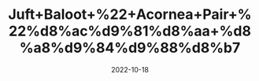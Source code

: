 ---
title: 'Juft+Baloot+%22+Acornea+Pair+%22%d8%ac%d9%81%d8%aa+%d8%a8%d9%84%d9%88%d8%b7'
date: '2022-10-18' 
metatag: '' 
inventory: '0' 
draft: false 
# meta description 
shortDescripton: 'It+is+a+medicine+which+is+recommended+for+Regulating+Metabolism%2c+Male+Premature+Ejaculation'
description: 'Herbs+%d8%ac%da%91%db%8c+%d8%a8%d9%88%d9%b9%db%8c'
longdescription: ''
featured: True
# product Price
price: '30.0'
# Product Short Description
shortDescription: 'It+is+a+medicine+which+is+recommended+for+Regulating+Metabolism%2c+Male+Premature+Ejaculation'
productID: '53FFEE8D-5924-ED11-9968-005056B3A416'
type: 'products'
category: 'Herbs+%d8%ac%da%91%db%8c+%d8%a8%d9%88%d9%b9%db%8c' 
thumnailproduct: 'https://eraconnect.blob.core.windows.net/product-images/aminsaddiquidawakhana/53FFEE8D-5924-ED11-9968-005056B3A416.webp' 
images:
  - image: 'https://eraconnect.blob.core.windows.net/product-images/aminsaddiquidawakhana/53FFEE8D-5924-ED11-9968-005056B3A416.webp'  
Variants:
---